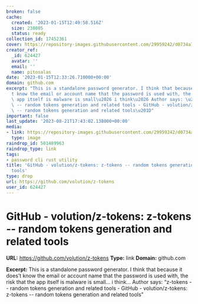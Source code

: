 ```yaml
---
broken: false
cache:
  created: '2023-01-15T12:49:58.516Z'
  size: 230805
  status: ready
collection_id: 17452361
cover: https://repository-images.githubusercontent.com/29959242/d0734a7f-8c8f-41bb-a7ed-580df1445668
creator_ref:
  _id: 624427
  avatar: ''
  email: ''
  name: pitosalas
date: '2023-01-15T12:33:26.710000+00:00'
domain: github.com
excerpt: "This is a standalone password generator. I think that because it does\u2019\
  t know the email or account name that the password is used with, the risk that the\
  \ app itself is malware is small\u2026 i think\u2026 Author says: \u201Cz-tokens\
  \ -- random tokens generation and related tools - GitHub - volution/z-tokens: z-tokens\
  \ -- random tokens generation and related tools\u201D"
important: false
last_update: '2023-08-21T17:43:02.138000+00:00'
media:
- link: https://repository-images.githubusercontent.com/29959242/d0734a7f-8c8f-41bb-a7ed-580df1445668
  type: image
raindrop_id: 501489963
raindrop_type: link
tags:
- password cli rust utility
title: 'GitHub - volution/z-tokens: z-tokens -- random tokens generation and related
  tools'
type: drop
url: https://github.com/volution/z-tokens
user_id: 624427
---
```


# GitHub - volution/z-tokens: z-tokens -- random tokens generation and related tools

**URL:** https://github.com/volution/z-tokens
**Type:** link
**Domain:** github.com

**Excerpt:** This is a standalone password generator. I think that because it does’t know the email or account name that the password is used with, the risk that the app itself is malware is small… i think… Author says: “z-tokens -- random tokens generation and related tools - GitHub - volution/z-tokens: z-tokens -- random tokens generation and related tools”
